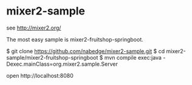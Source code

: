 mixer2-sample
=============

see http://mixer2.org/

The most easy sample is mixer2-fruitshop-springboot.

$ git clone https://github.com/nabedge/mixer2-sample.git
$ cd mixer2-sample/mixer2-fruitshop-springboot
$ mvn compile exec:java -Dexec.mainClass=org.mixer2.sample.Server

open http://localhost:8080

